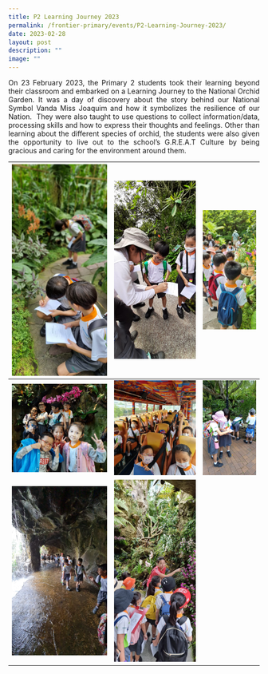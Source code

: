 ```yaml
---
title: P2 Learning Journey 2023
permalink: /frontier-primary/events/P2-Learning-Journey-2023/
date: 2023-02-28
layout: post
description: ""
image: ""
---
```

<p style="text-align:justify;">On 23 February 2023, the Primary 2 students took their learning beyond their classroom and embarked on a Learning Journey to the National Orchid Garden. It was a day of discovery about the story behind our National Symbol Vanda Miss Joaquim and how it symbolizes the resilience of our Nation.  They were also taught to use questions to collect information/data, processing skills and how to express their thoughts and feelings. Other than learning about the different species of orchid, the students were also given the opportunity to live out to the school’s G.R.E.A.T Culture by being gracious and caring for the environment around them.
	


| <img src="/images/p2lj1.jpg">| <img src="/images/p2lj7.jpg">| <img src="/images/p2lj8.jpg">|
| -------- | -------- | -------- |
| <img src="/images/p2lj4.jpg">   | <img src="/images/p2lj3.jpg">    | <img src="/images/p2lj6.jpg">   |
| <img src="/images/p2lj2.jpg">   | <img src="/images/p2lj5.jpg">    |